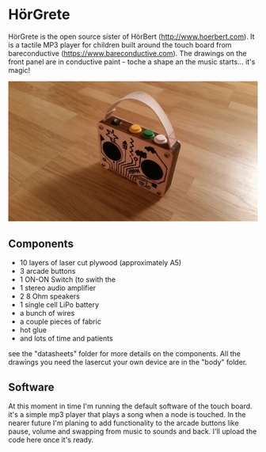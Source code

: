 # HörGrete

HörGrete is the open source sister of HörBert (http://www.hoerbert.com). It is a tactile MP3 player for children built around the touch board from bareconductive (https://www.bareconductive.com). The drawings on the front panel are in conductive paint - toche a shape an the music starts... it's magic!

![HörGrete](https://github.com/jonasprobst/hoergrete/blob/master/Photos/V0.2/002.jpg)

## Components

- 10 layers of laser cut plywood (approximately A5)
- 3 arcade buttons
- 1 ON-ON Switch (to swith the 
- 1 stereo audio amplifier
- 2 8 Ohm speakers
- 1 single cell LiPo battery 
- a bunch of wires
- a couple pieces of fabric
- hot glue
- and lots of time and patients

see the "datasheets" folder for more details on the components. All the drawings you need the lasercut your own device are in the "body" folder.

## Software

At this moment in time I'm running the default software of the touch board. it's a simple mp3 player that plays a song when a node is touched. In the nearer future I'm planing to add functionality to the arcade buttons like pause, volume and swapping from music to sounds and back. I'll upload the code here once it's ready.




